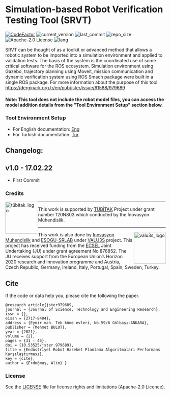 # Simulation-based Robot Verification Testing Tool (SRVT)
[![CodeFactor](https://www.codefactor.io/repository/github/akerdogmus/srvt-ros/badge/main)](https://www.codefactor.io/repository/github/akerdogmus/srvt-ros/overview/main) ![current_version](https://img.shields.io/github/v/release/inomuh/srvt-ros?color=green) ![last_commit](https://img.shields.io/github/last-commit/inomuh/srvt-ros?color=green) ![repo_size](https://img.shields.io/github/repo-size/inomuh/srvt-ros) ![Apache-2.0 License](https://img.shields.io/github/license/inomuh/srvt-ros?color=blue) ![lang](https://img.shields.io/github/languages/top/inomuh/srvt-ros)

SRVT can be thought of as a toolkit or advanced method that allows a robotic system to be imported into a simulation environment and applied to validation tests. The basis of the system is the coordinated use of some critical software for the ROS ecosystem. Simulation environment using Gazebo, trajectory planning using Moveit, mission communication and dynamic verification system using ROS Smach package were built in a single ROS package. For more information about the purpose of this tool: https://dergipark.org.tr/en/pub/jster/issue/61588/979689

#### Note: This tool does not include the robot model files, you can access the model addition details from the "Tool Environment Setup" section below.

### Tool Environment Setup

- For English documentation: [Eng](https://github.com/inomuh/srvt-ros/blob/main/docs/tutorial_en.md)
- For Turkish documentation: [Tur](https://github.com/inomuh/srvt-ros/blob/main/docs/tutorial_tr.md)

Changelog:
----------
v1.0 - 17.02.22
----------------------
- First Commit

### Credits

<a href="http://valu3s.eu">
  <img align=left img src="https://upload.wikimedia.org/wikipedia/tr/d/d0/TUBITAK-Logo.jpg" 
       alt="tübitak_logo" height="100" >
</a>

---

This work is supported by [TÜBİTAK](https://www.tubitak.gov.tr/) Project under grant number 120N803 which conducted by the İnovasyon Mühendislik.

---

<a href="http://valu3s.eu">
  <img align=right img src="https://valu3s.eu/wp-content/uploads/2020/04/VALU3S_green_transparent-1024x576.png" 
       alt="valu3s_logo" height="100" >
</a>

  This work is also done by [Inovasyon Muhendislik](https://www.inovasyonmuhendislik.com/) and [ESOGU-SRLAB](https://srlab.ogu.edu.tr/) under [VALU3S](https://valu3s.eu) project. This project has received funding from the [ECSEL](https://www.ecsel.eu) Joint Undertaking (JU) under grant agreement No 876852. The JU receives support from the European Union’s Horizon 2020 research and innovation programme and Austria, Czech Republic, Germany, Ireland, Italy, Portugal, Spain, Sweden, Turkey.

## Cite

If the code or data help you, please cite the following the paper.

 	@research article{jster979689, 
    journal = {Journal of Science, Technology and Engineering Research},
    issn = {}, 
    eissn = {2717-8404},
    address = {Eymir mah. Tek küme evleri, No.59/6 Gölbaşı-ANKARA},
    publisher = {Mehmet BULUT},
    year = {2021},
    volume = {2},
    pages = {31 - 45},
    doi = {10.53525/jster.979689},
    title = {Endüstriyel Robot Hareket Planlama Algoritmaları Performans Karşılaştırması},
    key = {cite},
    author = {Erdoğmuş, Alim} }

### License

See the [LICENSE](LICENSE.md) file for license rights and limitations (Apache-2.0 Licence).
  
